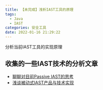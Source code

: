 ```yaml
---
title: 【未完成】浅析IAST工具的原理
tags:
  - Java
  - IAST
categories: 安全工具
date: 2022-01-16 21:29:22
---
```


分析当前IAST工具的实现原理
<!-- more -->

## 收集的一些IAST技术的分析文章

- [聊聊对目前Passive IAST的思考](http://rui0.cn/archives/1175)
- [浅谈被动式IAST产品与技术实现](http://tttang.com/archive/1375/)
